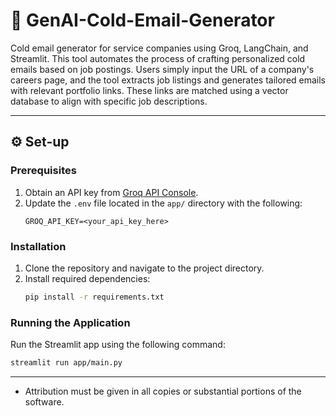 # 📧 GenAI-Cold-Email-Generator

Cold email generator for service companies using Groq, LangChain, and Streamlit. This tool automates the process of crafting personalized cold emails based on job postings. Users simply input the URL of a company's careers page, and the tool extracts job listings and generates tailored emails with relevant portfolio links. These links are matched using a vector database to align with specific job descriptions.

---

## ⚙️ Set-up

### Prerequisites

1. Obtain an API key from [Groq API Console](https://console.groq.com/keys).
2. Update the `.env` file located in the `app/` directory with the following:
   ```env
   GROQ_API_KEY=<your_api_key_here>
   ```

### Installation

1. Clone the repository and navigate to the project directory.
2. Install required dependencies:
   ```bash
   pip install -r requirements.txt
   ```

### Running the Application

Run the Streamlit app using the following command:

```bash
streamlit run app/main.py
```

---
- Attribution must be given in all copies or substantial portions of the software.


